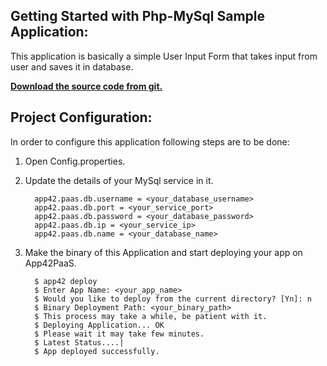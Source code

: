 Getting Started with Php-MySql Sample Application:
----------------------------------------------------

This application is basically a simple User Input Form that takes input from user and saves it in database.

<b>[Download the source code from git.](https://github.com/shephertz/App42_PaaS_SampleApps/archive/master.zip)</b>

Project Configuration:
----------------------

In order to configure this application following steps are to be done:

1. Open Config.properties.

2. Update the details of your MySql service in it.

         app42.paas.db.username = <your_database_username>
         app42.paas.db.port = <your_service_port>
         app42.paas.db.password = <your_database_password>
         app42.paas.db.ip = <your_service_ip>
         app42.paas.db.name = <your_database_name>

3. Make the binary of this Application and start deploying your app on App42PaaS.
        
         $ app42 deploy
         $ Enter App Name: <your_app_name>
         $ Would you like to deploy from the current directory? [Yn]: n
         $ Binary Deployment Path: <your_binary_path>
         $ This process may take a while, be patient with it.
         $ Deploying Application... OK
         $ Please wait it may take few minutes.
         $ Latest Status....|
         $ App deployed successfully.




